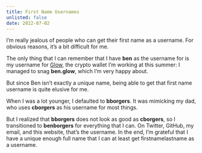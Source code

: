 ```yaml
---
title: First Name Usernames
unlisted: false
date: 2022-07-02
---
```


I’m really jealous of people who can get their first name as a username. For obvious reasons, it’s a bit difficult for me.

The only thing that I can remember that I have **ben** as the username for is my username for [Glow](https://glow.app), the crypto wallet I’m working at this summer: I managed to snag **ben.glow**, which I’m very happy about.

But since Ben isn’t exactly a unique name, being able to get that first name username is quite elusive for me.

When I was a lot younger, I defaulted to **bborgers**. It was mimicking my dad, who uses **cborgers** as his username for most things.

But I realized that **bborgers** does not look as good as **cborgers**, so I transitioned to **benborgers** for everything that I can. On Twitter, GitHub, my email, and this website, that’s the username. In the end, I’m grateful that I have a unique enough full name that I can at least get firstnamelastname as a username.
